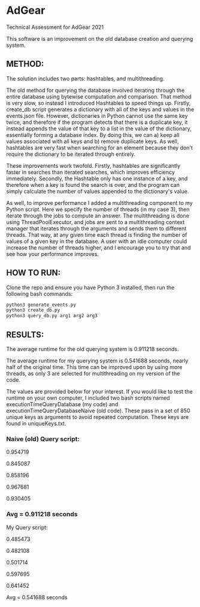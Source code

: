 # AdGear
Technical Assessment for AdGear 2021

This software is an improvement on the old database creation and querying system.

## METHOD:

The solution includes two parts: hashtables, and multithreading.

The old method for querying the database involved iterating through the entire database using bytewise computation and comparison. That method is very slow, so instead I introduced Hashtables to speed things up. Firstly, create_db script generates a dictionary with all of the keys and values in the events.json file. However, dictionaries in Python cannot use the same key twice, and therefore if the program detects that there is a duplicate key, it instead appends the value of that key to a list in the value of the dictionary, essentially forming a database index. By doing this, we can a) keep all values associated with all keys and b) remove duplicate keys. As well, hashtables are very fast when searching for an element because they don't require the dictionary to be iterated through entirely.

These improvements work twofold. Firstly, hashtables are significantly faster in searches than iterated searches, which improves efficiency immediately. Secondly, the Hashtable only has one instance of a key, and therefore when a key is found the search is over, and the program can simply calculate the number of values appended to the dictionary's value.

As well, to improve performance I added a multithreading component to my Python script. Here we specify the number of threads (in my case 3), then iterate through the jobs to compute an answer. The multithreading is done using ThreadPoolExecutor, and jobs are sent to a multithreading context manager that iterates through the arguments and sends them to different threads. That way, at any given time each thread is finding the number of values of a given key in the database. A user with an idle computer could increase the number of threads higher, and I encourage you to try that and see how your performance improves.

## HOW TO RUN:

Clone the repo and ensure you have Python 3 installed, then run the following bash commands:

```bash
python3 generate_events.py
python3 create_db.py
python3 query_db.py arg1 arg2 arg3
```


## RESULTS:

The average runtime for the old querying system is 0.911218 seconds.

The average runtime for my querying system is 0.541688 seconds, nearly half of the original time. This time can be improved upon by using more threads, as only 3 are selected for multithreading on my version of the code.

The values are provided below for your interest. If you would like to test the runtime on your own computer, I included two bash scripts named executionTimeQueryDatabase (my code) and executionTimeQueryDatabaseNaive (old code). These pass in a set of 850 unique keys as arguments to avoid repeated computation. These keys are found in uniqueKeys.txt.

### Naive (old) Query script:

0.954719

0.845087

0.858196

0.967681

0.930405

### Avg = 0.911218 seconds

My Query script:

0.485473

0.482108

0.501714

0.597695

0.641452

Avg = 0.541688 seconds
